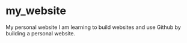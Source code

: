 # my_website
My personal website
I am learning to build websites and use Github by building a personal website.
